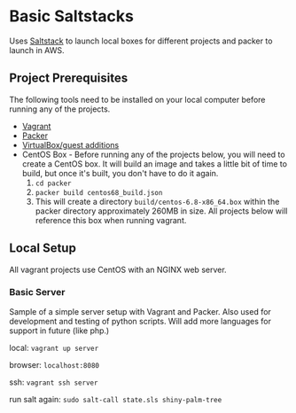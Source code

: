# Basic Saltstacks
Uses [Saltstack](http://docs.saltstack.com/en/latest/) to launch local boxes for different projects and packer to launch in AWS.

## Project Prerequisites
The following tools need to be installed on your local computer before running any of the projects.
* [Vagrant](https://www.vagrantup.com/downloads.html)
* [Packer](http://www.packer.io/downloads.html)
* [VirtualBox/guest additions](https://www.virtualbox.org/wiki/Downloads)
* CentOS Box - Before running any of the projects below, you will need to create a CentOS box. It will build an image and takes a little bit of time to build, but once it's built, you don't have to do it again.
	1. `cd packer`
	2. `packer build centos68_build.json`
	3. This will create a directory `build/centos-6.8-x86_64.box` within the packer directory approximately 260MB in size. All projects below will reference this box when running vagrant.

## Local Setup
All vagrant projects use CentOS with an NGINX web server.

### Basic Server
Sample of a simple server setup with Vagrant and Packer. Also used for development and testing of python scripts. Will add more languages for support in future (like php.)

local: `vagrant up server`

browser: `localhost:8080`

ssh: `vagrant ssh server`

run salt again: `sudo salt-call state.sls shiny-palm-tree`
